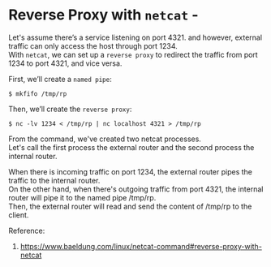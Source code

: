 # Reverse Proxy with `netcat` - 

Let's assume there’s a service listening on port 4321. and however, external traffic can only access the host through port 1234.  
With `netcat`, we can set up a `reverse proxy` to redirect the traffic from port 1234 to port 4321, and vice versa.  

First, we’ll create a `named pipe`:  
```shell
$ mkfifo /tmp/rp
```
Then, we’ll create the `reverse proxy`:  
```shell
$ nc -lv 1234 < /tmp/rp | nc localhost 4321 > /tmp/rp
```
From the command, we've created two netcat processes.  
Let's call the first process the external router and the second process the internal router.  

When there is incoming traffic on port 1234, the external router pipes the traffic to the internal router.  
On the other hand, when there's outgoing traffic from port 4321, the internal router will pipe it to the named pipe /tmp/rp.  
Then, the external router will read and send the content of /tmp/rp to the client.  

Reference:  
1. https://www.baeldung.com/linux/netcat-command#reverse-proxy-with-netcat

